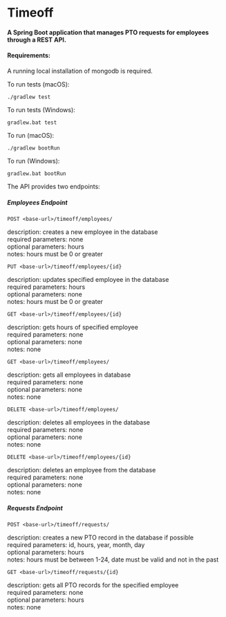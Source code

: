 # Timeoff
#### A Spring Boot application that manages PTO requests for employees through a REST API.

#### Requirements:
A running local installation of mongodb is required.

To run tests (macOS):
```
./gradlew test
```
To run tests (Windows):
```
gradlew.bat test
```
To run (macOS):
```
./gradlew bootRun
```
To run (Windows):
```
gradlew.bat bootRun
```

The API provides two endpoints:

##### Employees Endpoint

```
POST <base-url>/timeoff/employees/
```
description: creates a new employee in the database\
required parameters: none\
optional parameters: hours\
notes: hours must be 0 or greater

```
PUT <base-url>/timeoff/employees/{id}
```
description: updates specified employee in the database\
required parameters: hours\
optional parameters: none\
notes: hours must be 0 or greater

```
GET <base-url>/timeoff/employees/{id}
```
description: gets hours of specified employee\
required parameters: none\
optional parameters: none\
notes: none

```
GET <base-url>/timeoff/employees/
```
description: gets all employees in database\
required parameters: none\
optional parameters: none\
notes: none

```
DELETE <base-url>/timeoff/employees/
```
description: deletes all employees in the database\
required parameters: none\
optional parameters: none\
notes: none

```
DELETE <base-url>/timeoff/employees/{id}
```
description: deletes an employee from the database\
required parameters: none\
optional parameters: none\
notes: none


##### Requests Endpoint

```
POST <base-url>/timeoff/requests/
```
description: creates a new PTO record in the database if possible\
required parameters: id, hours, year, month, day\
optional parameters: hours\
notes: hours must be between 1-24, date must be valid and not in the past

```
GET <base-url>/timeoff/requests/{id}
```
description: gets all PTO records for the specified employee\
required parameters: none\
optional parameters: hours\
notes: none
